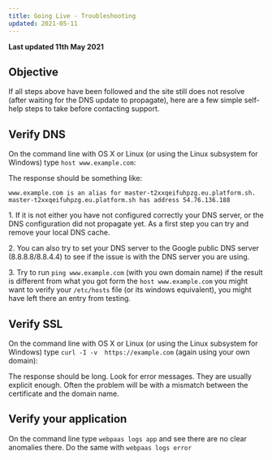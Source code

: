 ```yaml
---
title: Going Live - Troubleshooting
updated: 2021-05-11
---
```


**Last updated 11th May 2021**


## Objective  

If all steps above have been followed and the site still does not resolve (after waiting for the DNS update to propagate), here are a few simple self-help steps to take before contacting support.


## Verify DNS

On the command line with OS X or Linux (or using the Linux subsystem for Windows) type `host www.example.com`:

The response should be something like:

```text
www.example.com is an alias for master-t2xxqeifuhpzg.eu.platform.sh.
master-t2xxqeifuhpzg.eu.platform.sh has address 54.76.136.188
```

1\. If it is not either you have not configured correctly your DNS server, or the DNS configuration did not propagate yet. As a first step you can try and remove your local DNS cache.

2\. You can also try to set your DNS server to the Google public DNS server (8.8.8.8/8.8.4.4) to see if the issue is with the DNS server you are using.

3\. Try to run `ping www.example.com` (with you own domain name) if the result is different from what you got form the `host www.example.com` you might want to verify your `/etc/hosts` file (or its windows equivalent), you might have left there an entry from testing.


## Verify SSL

On the command line with OS X or Linux (or using the Linux subsystem for Windows) type `curl -I -v  https://example.com` (again using your own domain):

The response should be long. Look for error messages. They are usually explicit enough. Often the problem will be with a mismatch between the certificate and the domain name.

## Verify your application

On the command line type `webpaas logs app` and see there are no clear anomalies there. Do the same with `webpaas logs error`


